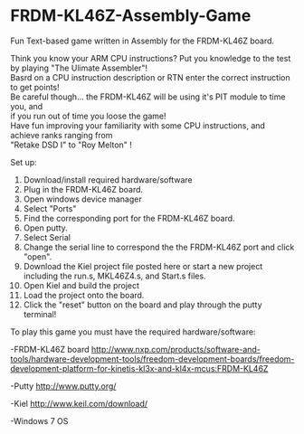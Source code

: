 # FRDM-KL46Z-Assembly-Game
Fun Text-based game written in Assembly for the FRDM-KL46Z board.  

Think you know your ARM CPU instructions? Put you knowledge to the test by playing "The Ulimate Assembler"!  
Basrd on a CPU instruction description or RTN enter the correct instruction to get points!  
Be careful though... the FRDM-KL46Z will be using it's PIT module to time you, and  
if you run out of time you loose the game!  
Have fun improving your familiarity with some CPU instructions, and achieve ranks ranging from  
"Retake DSD I" to "Roy Melton" !
 
 
Set up:  
1) Download/install required hardware/software 
2) Plug in the FRDM-KL46Z board. 
3) Open windows device manager  
4) Select "Ports"  
5) Find the corresponding port for the FRDM-KL46Z board.  
6) Open putty.  
7) Select Serial
8) Change the serial line to correspond the the FRDM-KL46Z port and click "open".  
9) Download the Kiel project file posted here or start a new project including the run.s, MKL46Z4.s, and Start.s files.  
10) Open Kiel and build the project  
11) Load the project onto the board.
12) Click the "reset" button on the board and play through the putty terminal!

To play this game you must have the required hardware/software:  
  
-FRDM-KL46Z board http://www.nxp.com/products/software-and-tools/hardware-development-tools/freedom-development-boards/freedom-development-platform-for-kinetis-kl3x-and-kl4x-mcus:FRDM-KL46Z  
  
-Putty http://www.putty.org/  
  
-Kiel http://www.keil.com/download/  

-Windows 7 OS  
  
